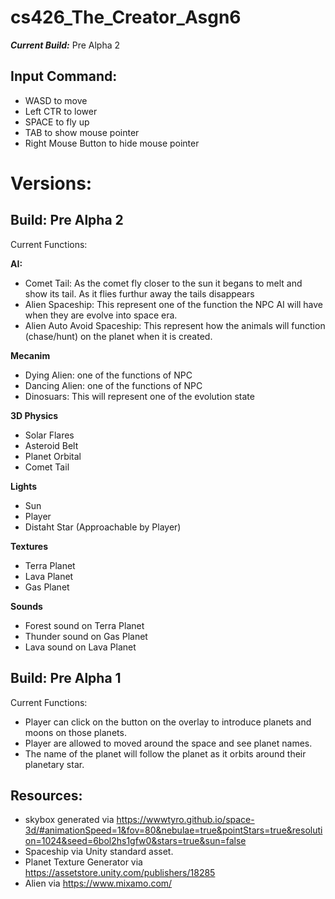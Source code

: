 # cs426_The_Creator_Asgn6
_**Current Build:**_ Pre Alpha 2

## Input Command:
- WASD to move
- Left CTR to lower
- SPACE to fly up
- TAB to show mouse pointer
- Right Mouse Button to hide mouse pointer

# Versions:

## Build: Pre Alpha 2

Current Functions:

**AI:**
- Comet Tail: As the comet fly closer to the sun it begans to melt and show its tail. As it flies furthur away the tails disappears
- Alien Spaceship: This represent one of the function the NPC AI will have when they are evolve into space era.
- Alien Auto Avoid Spaceship: This represent how the animals will function (chase/hunt) on the planet when it is created. 

**Mecanim**
- Dying Alien: one of the functions of NPC
- Dancing Alien: one of the functions of NPC
- Dinosuars: This will represent one of the evolution state

**3D Physics**
- Solar Flares
- Asteroid Belt
- Planet Orbital
- Comet Tail

**Lights**
- Sun
- Player
- Distaht Star (Approachable by Player)

**Textures**
- Terra Planet
- Lava Planet
- Gas Planet

**Sounds**
- Forest sound on Terra Planet
- Thunder sound on Gas Planet
- Lava sound on Lava Planet

## Build: Pre Alpha 1

Current Functions: 
- Player can click on the button on the overlay to introduce planets and moons on those planets.
- Player are allowed to moved around the space and see planet names.
- The name of the planet will follow the planet as it orbits around their planetary star.

## Resources:
- skybox generated via
https://wwwtyro.github.io/space-3d/#animationSpeed=1&fov=80&nebulae=true&pointStars=true&resolution=1024&seed=6bol2hs1gfw0&stars=true&sun=false
- Spaceship via Unity standard asset.
- Planet Texture Generator via https://assetstore.unity.com/publishers/18285
- Alien via https://www.mixamo.com/

